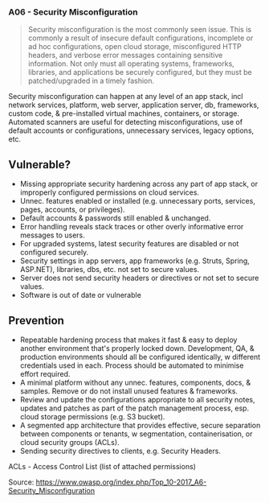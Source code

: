 ### A06 - Security Misconfiguration
>Security misconfiguration is the most commonly seen issue. This is commonly a result of insecure default configurations, incomplete or ad hoc configurations, open cloud storage, misconfigured HTTP headers, and verbose error messages containing sensitive information. Not only must all operating systems, frameworks, libraries, and applications be securely configured, but they must be patched/upgraded in a timely fashion.

Security misconfiguration can happen at any level of an app stack, incl network services, platform, web server, application server, db, frameworks, custom code, & pre-installed virtual machines, containers, or storage.
Automated scanners are useful for detecting misconfigurations, use of default accounts or configurations, unnecessary services, legacy options, etc.

## Vulnerable?
- Missing appropriate security hardening across any part of app stack, or improperly configured permissions on cloud services.
- Unnec. features enabled or installed (e.g. unnecessary ports, services, pages, accounts, or privileges).
- Default accounts & passwords still enabled & unchanged.
- Error handling reveals stack traces or other overly informative error messages to users.
- For upgraded systems, latest security features are disabled or not configured securely.
- Security settings in app servers, app frameworks (e.g. Struts, Spring, ASP.NET), libraries, dbs, etc. not set to secure values.
- Server does not send security headers or directives or not set to secure values.
- Software is out of date or vulnerable

## Prevention
- Repeatable hardening process that makes it fast & easy to deploy another environment that's properly locked down. Development, QA, & production environments should all be configured identically, w different credentials used in each. Process should be automated to minimise effort required.
- A minimal platform without any unnec. features, components, docs, & samples. Remove or do not install unused features & frameworks.
- Review and update the configurations appropriate to all security notes, updates and patches as part of the patch management process, esp. cloud storage permissions (e.g. S3 bucket).
- A segmented app architecture that provides effective, secure separation between components or tenants, w segmentation, containerisation, or cloud security groups (ACLs).
- Sending security directives to clients, e.g. Security Headers.

ACLs - Access Control List (list of attached permissions)

Source: https://www.owasp.org/index.php/Top_10-2017_A6-Security_Misconfiguration
